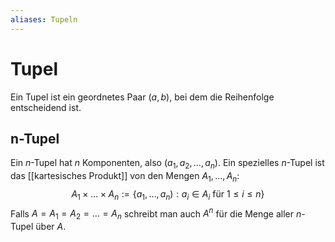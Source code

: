 ```yaml
---
aliases: Tupeln
---
```

# Tupel
Ein Tupel ist ein geordnetes Paar $(a,b)$, bei dem die Reihenfolge entscheidend ist.

## n-Tupel
Ein $n$-Tupel hat $n$ Komponenten, also $(a_1,a_2,\dotso,a_n)$.
Ein spezielles $n$-Tupel ist das [[kartesisches Produkt]] von den Mengen $A_1,\dotso,A_n$:
$$A_1\times\dotso\times A_n:=\{a_1,\dotso,a_n):a_i\in A_i\text{ für }1\leq i\leq n\}$$
Falls $A=A_1=A_2=\dotso=A_n$ schreibt man auch $A^n$ für die Menge aller $n$-Tupel über $A$.